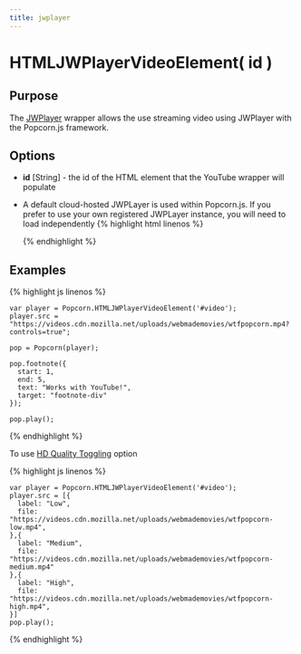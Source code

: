 ```yaml
---
title: jwplayer
---
```

# HTMLJWPlayerVideoElement( id ) #

## Purpose ##

The [JWPlayer](jwplayer.com) wrapper allows the use streaming video using JWPlayer with the Popcorn.js framework.

## Options ##

* **id** \[String\] - the id of the HTML element that the YouTube wrapper will populate

* A default cloud-hosted JWPLayer is used within Popcorn.js. If you prefer to use your own registered JWPLayer instance, you will need to load independently
  {% highlight html linenos %}
    <script src="http://jwpsrv.com/library/<registered-id>.js"></script>
  {% endhighlight %}

## Examples ##

{% highlight js linenos %}

    var player = Popcorn.HTMLJWPlayerVideoElement('#video');
    player.src = "https://videos.cdn.mozilla.net/uploads/webmademovies/wtfpopcorn.mp4?controls=true";

    pop = Popcorn(player);

    pop.footnote({
      start: 1,
      end: 5,
      text: "Works with YouTube!",
      target: "footnote-div"
    });

    pop.play();
{% endhighlight %}

To use [HD Quality Toggling](http://support.jwplayer.com/customer/portal/articles/1428524-hd-quality-toggling) option

{% highlight js linenos %}

    var player = Popcorn.HTMLJWPlayerVideoElement('#video');
    player.src = [{
      label: "Low",
      file: "https://videos.cdn.mozilla.net/uploads/webmademovies/wtfpopcorn-low.mp4",
    },{
      label: "Medium",
      file: "https://videos.cdn.mozilla.net/uploads/webmademovies/wtfpopcorn-medium.mp4"
    },{
      label: "High",
      file: "https://videos.cdn.mozilla.net/uploads/webmademovies/wtfpopcorn-high.mp4",
    }]
    pop.play();
{% endhighlight %}
